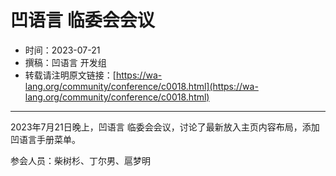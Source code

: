 # 凹语言 临委会会议

- 时间：2023-07-21
- 撰稿：凹语言 开发组
- 转载请注明原文链接：[https://wa-lang.org/community/conference/c0018.html](https://wa-lang.org/community/conference/c0018.html)

---

2023年7月21日晚上，凹语言 临委会会议，讨论了最新放入主页内容布局，添加凹语言手册菜单。

参会人员：柴树杉、丁尔男、扈梦明
